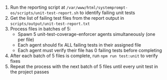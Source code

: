 1. Run the reporting script at `/var/www/html/systemprompt-os/scripts/unit-test-report.sh` to identify failing unit tests
2. Get the list of failing test files from the report output in `scripts/output/unit-test-report.txt`
5. Process files in batches of 5:
   - Spawn 5 unit-test-coverage-enforcer agents simultaneously (one per file)
   - Each agent should fix ALL failing tests in their assigned file
   - Each agent must verify their file has 0 failing tests before completing
4. After each batch of 5 files is complete, run `npm run test:unit` to verify fixes
5. Repeat the process with the next batch of 5 files until every unit test in the project passes